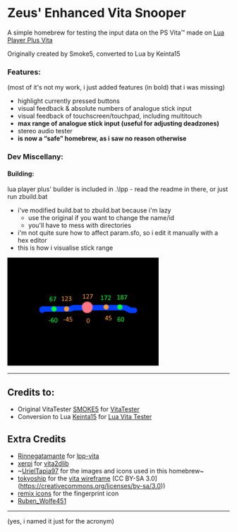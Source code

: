 # Zeus' Enhanced Vita Snooper

A simple homebrew for testing the input data on the PS Vita™ made on [Lua Player Plus Vita](https://github.com/Rinnegatamante/lpp-vita)

Originally created by Smoke5, converted to Lua by Keinta15

### Features:

(most of it's not my work, i just added features (in bold) that i was missing)

* highlight currently pressed buttons
* visual feedback & absolute numbers of analogue stick input
* visual feedback of touchscreen/touchpad, including multitouch
* **max range of analogue stick input (useful for adjusting deadzones)**
* stereo audio tester
* **is now a “safe” homebrew, as i saw no reason otherwise**

### Dev Miscellany:

#### Building:

lua player plus' builder is included in .\lpp - read the readme in there, or just run zbuild.bat

* i've modified build.bat to zbuild.bat because i'm lazy
	* use the original if you want to change the name/id
	* you'll have to mess with directories
* i'm not quite sure how to affect param.sfo, so i edit it manually with a hex editor
* this is how i visualise stick range

![max range logic](./img/max-logic-pic.png)

---

## Credits to:

- Original VitaTester [SMOKE5](https://github.com/SMOKE5) for [VitaTester](https://github.com/SMOKE5/VitaTester)
- Conversion to Lua [Keinta15](https://github.com/Keinta15/) for [Lua Vita Tester](https://github.com/Keinta15/Lua-Vita-Tester)

## Extra Credits

- [Rinnegatamante](https://github.com/Rinnegatamante) for [lpp-vita](https://github.com/Rinnegatamante/lpp-vita)
- [xerpi](https://github.com/xerpi) for [vita2dlib](https://github.com/xerpi/vita2dlib)
- ~[UrielTapia97](https://twitter.com/UrielTapia97) for the images and icons used in this homebrew~
- [tokyoship](https://commons.wikimedia.org/wiki/User:Tokyoship) for the [vita wireframe](https://commons.wikimedia.org/wiki/File:PlayStation_Vita_Layout.svg) (CC BY-SA 3.0](https://creativecommons.org/licenses/by-sa/3.0))
- [remix icons](https://remixicon.com/) for the fingerprint icon
- [Ruben_Wolfe451](https://twitter.com/Ruben_Wolfe451)

---

(yes, i named it just for the acronym)
